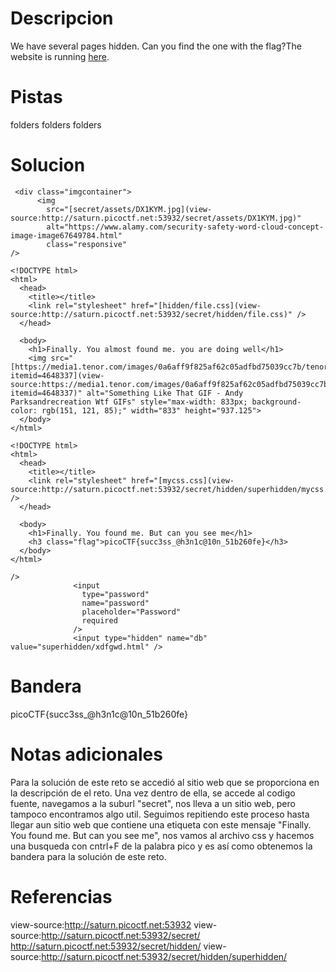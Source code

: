 # Descripcion
We have several pages hidden. Can you find the one with the flag?The website is running [here](http://saturn.picoctf.net:53932/).

# Pistas
folders folders folders

# Solucion
```
 <div class="imgcontainer">
      <img
        src="[secret/assets/DX1KYM.jpg](view-source:http://saturn.picoctf.net:53932/secret/assets/DX1KYM.jpg)"
        alt="https://www.alamy.com/security-safety-word-cloud-concept-image-image67649784.html"
        class="responsive"
/>

<!DOCTYPE html>
<html>
  <head>
    <title></title>
    <link rel="stylesheet" href="[hidden/file.css](view-source:http://saturn.picoctf.net:53932/secret/hidden/file.css)" />
  </head>

  <body>
    <h1>Finally. You almost found me. you are doing well</h1>
    <img src="[https://media1.tenor.com/images/0a6aff9f825af62c05adfbd75039cc7b/tenor.gif?itemid=4648337](view-source:https://media1.tenor.com/images/0a6aff9f825af62c05adfbd75039cc7b/tenor.gif?itemid=4648337)" alt="Something Like That GIF - Andy Parksandrecreation Wtf GIFs" style="max-width: 833px; background-color: rgb(151, 121, 85);" width="833" height="937.125">
  </body>
</html>

<!DOCTYPE html>
<html>
  <head>
    <title></title>
    <link rel="stylesheet" href="[mycss.css](view-source:http://saturn.picoctf.net:53932/secret/hidden/superhidden/mycss.css)" />
  </head>

  <body>
    <h1>Finally. You found me. But can you see me</h1>
    <h3 class="flag">picoCTF{succ3ss_@h3n1c@10n_51b260fe}</h3>
  </body>
</html>

/>
              <input
                type="password"
                name="password"
                placeholder="Password"
                required
              />
              <input type="hidden" name="db" value="superhidden/xdfgwd.html" />
```

# Bandera
picoCTF{succ3ss_@h3n1c@10n_51b260fe}

# Notas adicionales
Para la solución de este reto se accedió al sitio web que se proporciona en la descripción de el reto.
Una vez dentro de ella, se accede al codigo fuente, navegamos a la suburl "secret", nos lleva a un sitio web, pero tampoco encontramos algo util. Seguimos repitiendo este proceso hasta llegar aun sitio web que contiene una etiqueta con este mensaje "Finally. You found me. But can you see me", nos vamos al archivo css y hacemos una busqueda con cntrl+F de la palabra pico y es así como obtenemos la bandera para la solución de este reto.


# Referencias
view-source:http://saturn.picoctf.net:53932
view-source:http://saturn.picoctf.net:53932/secret/
http://saturn.picoctf.net:53932/secret/hidden/
view-source:http://saturn.picoctf.net:53932/secret/hidden/superhidden/